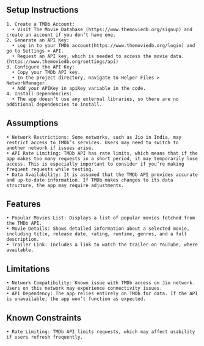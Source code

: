 <h2> Setup Instructions </h2>

	1. Create a TMDb Account:
	  • Visit The Movie Database (https://www.themoviedb.org/signup) and create an account if you don’t have one.
	2. Generate an API Key:
	  • Log in to your TMDb account(https://www.themoviedb.org/login) and go to Settings > API.
	  • Request an API key, which is needed to access the movie data. (https://www.themoviedb.org/settings/api)
	3. Configure the API Key:
	  • Copy your TMDb API key.
	  • In the project directory, navigate to Helper Files > NetworkManager.
	  • Add your APIKey in apiKey variable in the code.
	4. Install Dependencies:
	  • The app doesn’t use any external libraries, so there are no additional dependencies to install.

<h2> Assumptions </h2> 

	• Network Restrictions: Some networks, such as Jio in India, may restrict access to TMDb’s services. Users may need to switch to another network if issues arise.
	• API Rate Limiting: TMDb API has rate limits, which means that if the app makes too many requests in a short period, it may temporarily lose access. This is especially important to consider if you’re making frequent requests while testing.
	• Data Availability: It is assumed that the TMDb API provides accurate and up-to-date information. If TMDb makes changes to its data structure, the app may require adjustments.

<h2> Features </h2>

	• Popular Movies List: Displays a list of popular movies fetched from the TMDb API.
	• Movie Details: Shows detailed information about a selected movie, including title, release date, rating, runtime, genres, and a full description.
	• Trailer Link: Includes a link to watch the trailer on YouTube, where available.

<h2> Limitations </h2>

	• Network Compatibility: Known issue with TMDb access on Jio network. Users on this network may experience connectivity issues.
	• API Dependency: The app relies entirely on TMDb for data. If the API is unavailable, the app won’t function as expected.

<h2> Known Constraints </h2>

	• Rate Limiting: TMDb API limits requests, which may affect usability if users refresh frequently.
